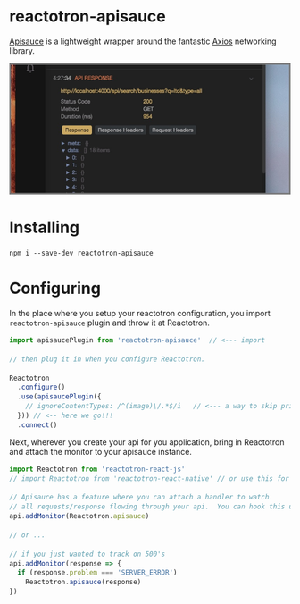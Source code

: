 # reactotron-apisauce

[Apisauce](http://github.com/skellock/apisauce) is a lightweight wrapper around the fantastic [Axios](https://github.com/mzabriskie/axios) networking library.

![API Response](./images/apisauce/apisauce.jpg)

# Installing

`npm i --save-dev reactotron-apisauce`


# Configuring

In the place where you setup your reactotron configuration, you import `reactotron-apisauce` plugin and throw it at Reactotron.

```js
import apisaucePlugin from 'reactotron-apisauce'  // <--- import

// then plug it in when you configure Reactotron.

Reactotron
  .configure()
  .use(apisaucePlugin({
    // ignoreContentTypes: /^(image)\/.*$/i   // <--- a way to skip printing the body of some requests (default is any image)
  })) // <-- here we go!!!
  .connect()
```

Next, wherever you create your api for you application, bring in Reactotron and attach the monitor to your apisauce instance.

```js
import Reactotron from 'reactotron-react-js'
// import Reactotron from 'reactotron-react-native' // or use this for mobile

// Apisauce has a feature where you can attach a handler to watch
// all requests/response flowing through your api.  You can hook this up:
api.addMonitor(Reactotron.apisauce)

// or ...

// if you just wanted to track on 500's
api.addMonitor(response => {
  if (response.problem === 'SERVER_ERROR')
    Reactotron.apisauce(response)
})
```
